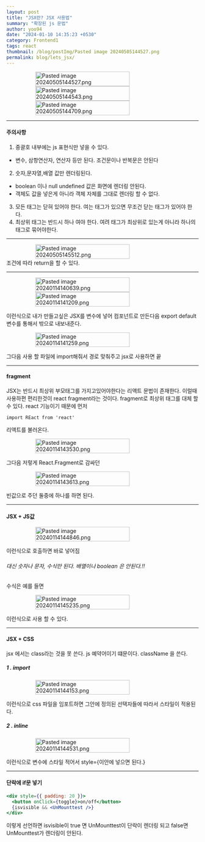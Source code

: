 ```yaml
---
layout: post
title: "JSX란? JSX 사용법"
summary: "확장된 js 문법"
author: yoo94
date: "2024-01-10 14:35:23 +0530"
category: Frontend1
tags: react
thumbnail: /blog/postImg/Pasted image 20240505144527.png
permalink: blog/lets_jsx/
---
```


<div style="display: flex; justify-content: center;">
  <img src="/blog/postImg/Pasted image 20240505144527.png" alt="Pasted image 20240505144527.png" style="max-width:100%;; height:70%;">
</div>
<div style="display: flex; justify-content: center;">
  <img src="/blog/postImg/Pasted image 20240505144543.png" alt="Pasted image 20240505144543.png" style="max-width:100%;; height:70%;">
</div>
<div style="display: flex; justify-content: center;">
  <img src="/blog/postImg/Pasted image 20240505144709.png" alt="Pasted image 20240505144709.png" style="max-width:100%;; height:70%;">
</div>

---

#### 주의사항

1. 중괄호 내부에는 js 표현식만 넣을 수 있다.

- 변수, 삼항연산자, 연산자 등만 된다. 조건문이나 반복문은 안된다

2. 숫자,문자열,배열 값만 렌더링된다.

- boolean 이나 null undefined 값은 화면에 렌더링 안된다.
- 객체도 값을 넣은게 아니라 객체 자체를 그대로 렌더링 할 수 없다.

3. 모든 태그는 닫혀 있어야 한다. 여는 태그가 있으면 무조건 닫는 태그가 있어야 한다.
4. 최상위 태그는 반드시 하나 여야 한다. 여려 태그가 최상위로 있는게 아니라 하나의 태그로 묶어야한다.

---

<div style="display: flex; justify-content: center;">
  <img src="/blog/postImg/Pasted image 20240505145512.png" alt="Pasted image 20240505145512.png" style="max-width:100%;; height:70%;">
</div>
조건에 따라 return을 할 수 있다.

---

<div style="display: flex; justify-content: center;">
  <img src="/blog/postImg/Pasted image 20240114140639.png" alt="Pasted image 20240114140639.png" style="max-width:100%;; height:70%;">
</div>
<div style="display: flex; justify-content: center;">
  <img src="/blog/postImg/Pasted image 20240114141209.png" alt="Pasted image 20240114141209.png" style="max-width:100%;; height:70%;">
</div>

이런식으로 내가 만들고싶은 JSX를 변수에 넣어 컴포넌트로 만든다음
export default 변수를 통해서 밖으로 내보내준다.
<div style="display: flex; justify-content: center;">
  <img src="/blog/postImg/Pasted image 20240114141259.png" alt="Pasted image 20240114141259.png" style="max-width:100%;; height:70%;">
</div>

그다음 사용 할 파일에 import해줘서 경로 맞춰주고
jsx로 사용하면 끝

---

#### fragment

JSX는 반드시 최상위 부모태그를 가지고있어야한다는 리액트 문법이 존재한다.
이럴때 사용하편 편리한것이 react fragment라는 것이다.
fragment로 최상위 태그를 대체 할 수 있다.
react 기능이기 때문에 먼저

```
import REact from 'react'
```

리액트를 불러온다.
<div style="display: flex; justify-content: center;">
  <img src="/blog/postImg/Pasted image 20240114143530.png" alt="Pasted image 20240114143530.png" style="max-width:100%;; height:70%;">
</div>

그다음 저렇게 React.Fragment로 감싸던
<div style="display: flex; justify-content: center;">
  <img src="/blog/postImg/Pasted image 20240114143613.png" alt="Pasted image 20240114143613.png" style="max-width:100%;; height:70%;">
</div>

빈값으로 주던 둘중에 하나를 하면 된다.

---

#### JSX + JS값

<div style="display: flex; justify-content: center;">
  <img src="/blog/postImg/Pasted image 20240114144846.png" alt="Pasted image 20240114144846.png" style="max-width:100%;; height:70%;">
</div>

이런식으로 호출하면 바로 넣어짐

###### 대신 숫자나 문자, 수식만 된다. 배열이나 boolean 은 안된다.!!

수식은 예를 들면
<div style="display: flex; justify-content: center;">
  <img src="/blog/postImg/Pasted image 20240114145235.png" alt="Pasted image 20240114145235.png" style="max-width:100%;; height:70%;">
</div>

이런식으로 사용 할 수 있다.

---

#### JSX + CSS

jsx 에서는 class라는 것을 못 쓴다. js 예약어이기 떄문이다.
className 을 쓴다.

##### 1 . import

<div style="display: flex; justify-content: center;">
  <img src="/blog/postImg/Pasted image 20240114144153.png" alt="Pasted image 20240114144153.png" style="max-width:100%;; height:70%;">
</div>

이런식으로 css 파일을 임포트하면 그안에 정의된 선택자들에 따라서 스타일이 적용된다.

##### 2 . inline

<div style="display: flex; justify-content: center;">
  <img src="/blog/postImg/Pasted image 20240114144531.png" alt="Pasted image 20240114144531.png" style="max-width:100%;; height:70%;">
</div>

이런식으로 변수에 스타일 적어서 style={이안에 넣으면 된다.}

---

#### 단락에 if문 넣기

```jsx
<div style={{ padding: 20 }}>
  <button onClick={toggle}>on/off</button>
  {isvisible && <UnMounttest />}
</div>
```

이렇게 선언하면 isvisible이 true 면 UnMounttest이 단락이 렌더링 되고
false면 UnMounttest가 렌더링이 안된다.
